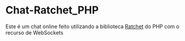 # Chat-Ratchet_PHP
Este é um chat online feito utilizando a biblioteca <a href="http://socketo.me">Ratchet</a> do PHP
 com o recurso de WebSockets
